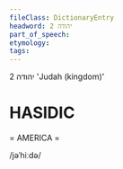 ```yaml
---
fileClass: DictionaryEntry
headword: יהודה 2
part_of_speech: 
etymology: 
tags: 
---
```

יהודה 2
'Judah (kingdom)'

HASIDIC
=======
= AMERICA = 

/jəˈhiːdə/